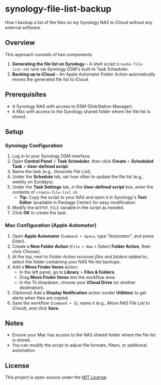 # synology-file-list-backup
How I backup a list of the files on my Synology NAS to iCloud without any external software.

## Overview  

This approach consists of two components:  

1. **Generating the file list on Synology** – A shell script (`create-file-list.sh`) runs via Synology DSM's built-in Task Scheduler.  
2. **Backing up to iCloud** – An Apple Automator Folder Action automatically moves the generated file list to iCloud.  

## Prerequisites  

- A Synology NAS with access to DSM (DiskStation Manager).  
- A Mac with access to the Synology shared folder where the file list is stored.  

## Setup  

### **Synology Configuration**  

1. Log in to your Synology DSM interface.  
2. Open **Control Panel** > **Task Scheduler**, then click **Create** > **Scheduled Task** > **User-defined script**.  
3. Name the task (e.g., *Generate File List*).  
4. Under the **Schedule** tab, set how often to update the file list (e.g., weekly on Sundays).  
5. Under the **Task Settings** tab, in the **User-defined script** box, enter the contents of `create-file-list.sh`.  
   - **Tip:** Copy the script to your NAS and open it in Synology's **Text Editor** (available in Package Center) for easy modification.  
6. Modify the `OUTPUT_FILE` variable in the script as needed.  
7. Click **OK** to create the task.  

### **Mac Configuration (Apple Automator)**  

1. Open **Apple Automator** (`Command + Space`, type "Automator", and press *Enter*).  
2. Create a **New Folder Action** (`File > New` > Select **Folder Action**, then click *Choose*).  
3. At the top, next to *Folder Action receives files and folders added to:*, select the folder containing your NAS file list backups.  
4. Add a **Move Finder Items** action:  
   - In the left panel, go to **Library** > **Files & Folders**.  
   - Drag **Move Finder Items** into the workflow area.  
   - In the *To* dropdown, choose your **iCloud Drive** (or another destination).  
5. *(Optional)* Add a **Display Notification** action (under **Utilities**) to get alerts when files are copied.  
6. Save the workflow (`Command + S`), name it (e.g., *Move NAS File List to iCloud*), and click **Save**.  

## Notes  

- Ensure your Mac has access to the NAS shared folder where the file list is stored.  
- You can modify the script to adjust file formats, filters, or additional automation.  

## License  

This project is open-source under the [MIT License](LICENSE).  
